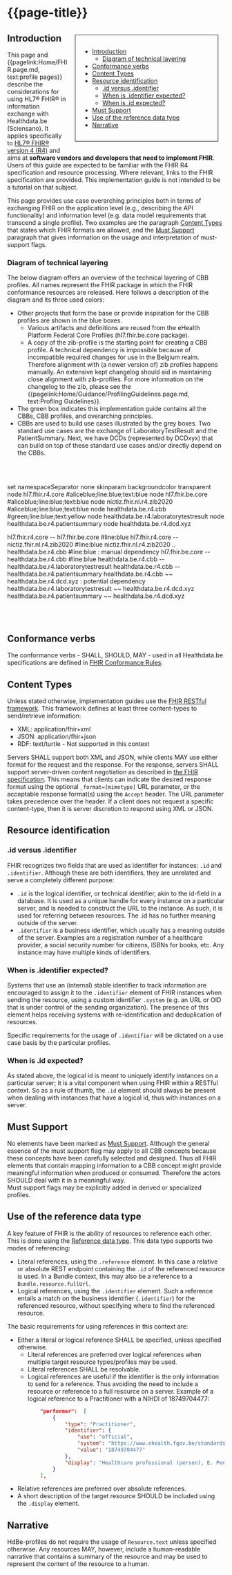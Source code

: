# {{page-title}}

<div style="float:right;border:1px;border-style:solid;padding:15px;margin:15px;width:300px;">

* [Introduction](#introduction)
    * [Diagram of technical layering](#diagram)
* [Conformance verbs](conformance-verbs)
* [Content Types](#contact-types) 
* [Resource identification](#resource-identification)
    * [.id versus .identifier](#id-vs-identifier)
    * [When is .identifier expected?](#when-is-identifier-expected)
    * [When is .id expected?](#when-is-id-expected)
* [Must Support](#must-support)
* [Use of the reference data type](#reference-data-type)
* [Narrative](#narrative)

</div>

## Introduction <a name="introduction"></a>

This page and {{pagelink:Home/FHIR.page.md, text:profile pages}} describe the considerations for using HL7® FHIR® in information exchange with Healthdata.be (Sciensano). It applies specifically to [HL7® FHIR® version 4 (R4)](https://hl7.org/fhir/R4/) and aims at **software vendors and developers that need to implement FHIR**. Users of this guide are expected to be familiar with the FHIR R4 specification and resource processing. Where relevant, links to the FHIR specification are provided. This implementation guide is not intended to be a tutorial on that subject.

This page provides use case overarching principles both in terms of exchanging FHIR on the application level (e.g., describing the API functionality) and information level (e.g. data model requirements that transcend
a single profile). Two examples are the paragraph [Content Types](#contact-types) that states which FHIR formats are allowed, and the [Must Support](#must-support) paragraph that gives information on the usage and interpretation of must-support flags.

### Diagram of technical layering <a name="diagram"></a>

The below diagram offers an overview of the technical layering of CBB profiles. All names represent the FHIR package in which the FHIR conformance resources are released. Here follows a description of the diagram and its three used colors:
- Other projects that form the base or provide inspiration for the CBB profiles are shown in the blue boxes. 
	- Various artifacts and definitions are reused from the eHealth Platform Federal Core Profiles (hl7.fhir.be.core package). 
	- A copy of the zib-profile is the starting point for creating a CBB profile. A technical dependency is impossible because of incompatible required changes for use in the Belgium realm. Therefore alignment with (a newer version of) zib profiles happens manually. An extensive kept changelog should aid in maintaining close alignment with zib-profiles. For more information on the changelog to the zib, please see the {{pagelink:Home/Guidance/ProfilingGuidelines.page.md, text:Profling Guidelines}}.  
- The green box indicates this implementation guide contains all the CBBs, CBB profiles, and overarching principles.
- CBBs are used to build use cases illustrated by the grey boxes. Two standard use cases are the exchange of LaboratoryTestResult and the PatientSummary. Next, we have DCDs (represented by DCDxyx) that can build on top of these standard use cases and/or directly depend on the CBBs. 

<br/><br/>

<plantuml>
set namespaceSeparator none
skinparam backgroundcolor transparent
node hl7.fhir.r4.core                       #aliceblue;line:blue;text:blue
node hl7.fhir.be.core                       #aliceblue;line:blue;text:blue
node nictiz.fhir.nl.r4.zib2020              #aliceblue;line:blue;text:blue
node healthdata.be.r4.cbb                   #green;line:blue;text:yellow
node healthdata.be.r4.laboratorytestresult
node healthdata.be.r4.patientsummary
node healthdata.be.r4.dcd.xyz

hl7.fhir.r4.core -- hl7.fhir.be.core #line:blue
hl7.fhir.r4.core -- nictiz.fhir.nl.r4.zib2020 #line:blue
nictiz.fhir.nl.r4.zib2020 .. healthdata.be.r4.cbb #line:blue : manual dependency 
hl7.fhir.be.core -- healthdata.be.r4.cbb #line:blue
healthdata.be.r4.cbb -- healthdata.be.r4.laboratorytestresult
healthdata.be.r4.cbb -- healthdata.be.r4.patientsummary
healthdata.be.r4.cbb ~~ healthdata.be.r4.dcd.xyz : potential dependency
healthdata.be.r4.laboratorytestresult ~~ healthdata.be.r4.dcd.xyz  
healthdata.be.r4.patientsummary ~~ healthdata.be.r4.dcd.xyz 
</plantuml>

<br/><br/>

## Conformance verbs <a name="conformance-verbs"></a>
The conformance verbs - SHALL, SHOULD, MAY - used in all Healthdata.be specifications are defined in [FHIR Conformance Rules](http://hl7.org/fhir/R4/conformance-rules.html#conflang).

## Content Types <a name="contact-types"></a>
Unless stated otherwise, implementation guides use the [FHIR RESTful framework](https://hl7.org/fhir/R4/http.html#mime-type). This framework defines at least three content-types to send/retrieve information:

- XML: application/fhir+xml
- JSON: application/fhir+json
- RDF: text/turtle - Not supported in this context

Servers SHALL support both XML and JSON, while clients MAY use either format for the request and the response. For the response, servers SHALL support server-driven content negotiation as described in [the FHIR specification](https://www.hl7.org/fhir/r4/http.html#mime-type). This means that clients can indicate the desired response format using the optional `_format=[mimetype]` URL parameter, or the acceptable response format(s) using the `Accept` header. The URL parameter takes precedence over the header. If a client does not request a specific content-type, then it is server discretion to respond using XML or JSON.

## Resource identification <a name="resource-identification"></a>
### .id versus .identifier <a name="id-vs-identifier"></a>
FHIR recognizes two fields that are used as identifier for instances: `.id` and `.identifier`. Although these are both identifiers, they are unrelated and serve a completely different purpose:

- `.id` is the logical identifier, or technical identifier, akin to the id-field in a database. It is used as a unique handle for every instance on a particular server, and is needed to construct the URL to the instance. As such, it is used for referring between resources. The .id has no further meaning outside of the server.
- `.identifier` is a business identifier, which usually has a meaning outside of the server. Examples are a registration number of a healthcare provider, a social security number for citizens, ISBNs for books, etc. Any instance may have multiple kinds of identifiers.

### When is .identifier expected? <a name="when-is-identifier-expected"></a>
Systems that use an (internal) stable identifier to track information are encouraged to assign it to the `.identifier` element of FHIR instances when sending the resource, using a custom identifier `.system` (e.g. an URL or OID that is under control of the sending organization). The presence of this element helps receiving systems with re-identification and deduplication of resources.

Specific requirements for the usage of `.identifier` will be dictated on a use case basis by the particular profiles.

### When is .id expected? <a name="when-is-id-expected"></a>
As stated above, the logical id is meant to uniquely identify instances on a particular server; it is a vital component when using FHIR within a RESTful context. So as a rule of thumb, the `.id` element should always be present when dealing with instances that have a logical id, thus with instances on a server. 

## Must Support <a name="must-support"></a>
No elements have been marked as [Must Support](https://www.hl7.org/fhir/profiling.html#mustsupport). Although the general essence of the must support flag may apply to all CBB concepts because these concepts have been carefully selected and designed. Thus all FHIR elements that contain mapping information to a CBB concept might provide meaningful information when produced or consumed. Therefore the actors SHOULD deal with it in a meaningful way.  
Must support flags may be explicitly added in derived or specialized profiles.

## Use of the reference data type <a name="reference-data-type"></a>
A key feature of FHIR is the ability of resources to reference each other. This is done using the [Reference data type](https://hl7.org/fhir/R4/references.html#Reference). This data type supports two modes of referencing:

- Literal references, using the `.reference` element. In this case a relative or absolute REST endpoint containing the `.id` of the referenced resource is used. In a Bundle context, this may also be a reference to a `Bundle.resource.fullUrl`.
- Logical references, using the `.identifier` element. Such a reference entails a match on the business identifier (`.identifier`) for the referenced resource, without specifying where to find the referenced resource. 

The basic requirements for using references in this context are:

- Either a literal or logical reference SHALL be specified, unless specified otherwise.
    - Literal references are preferred over logical references when multiple target resource types/profiles may be used.
    - Literal references SHALL be resolvable.
    - Logical references are useful if the identifier is the only information to send for a reference. Thus avoiding the need to include a resource or reference to a full resource on a server.
    Example of a logical reference to a Practitioner with a NIHDI of 18749704477:
        ```JSON
            "performer":  [
                {
                    "type": "Practitioner",
                    "identifier": {
                        "use": "official",
                        "system": "https://www.ehealth.fgov.be/standards/fhir/core/NamingSystem/nihdi",
                        "value": "18749704477"
                    },
                    "display": "Healthcare professional (person), E. Penninx"
                }
            ],
        ```
- Relative references are preferred over absolute references.
- A short description of the target resource SHOULD be included using the `.display` element.

## Narrative <a name="narrative"></a>
HdBe-profiles do not require the usage of `Resource.text` unless specified otherwise. Any resources MAY, however, include a human-readable narrative that contains a summary of the resource and may be used to represent the content of the resource to a human.